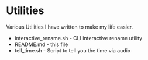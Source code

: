 # Utilities

Various Utilities I have written to make my life easier.

* interactive_rename.sh  - CLI interactive rename utility
* README.md              - this file
* tell_time.sh           - Script to tell you the time via audio
